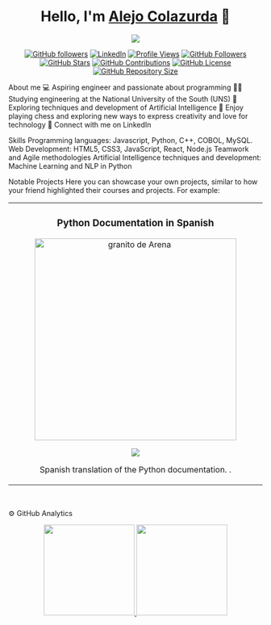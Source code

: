 <div align="center">
<h1 align="center">Hello, I'm <a href="(https://github.com/AlejoColazurda))">Alejo Colazurda</a> 👋</h1>


<img src="https://i.ibb.co/HzwpPPb/banner.png">
<p align="center">
  <a href="https://github.com/AlejoColazurda"><img src="https://img.shields.io/github/followers/AlejoColazurda?style=social" alt="GitHub followers"></a>
  <a href="https://www.linkedin.com/in/alejo-colazurda-8a4a521ab/"><img src="https://img.shields.io/badge/-LinkedIn-blue?style=social&logo=linkedin" alt="LinkedIn"></a>
  <a href="https://github.com/AlejoColazurda"><img src="https://komarev.com/ghpvc/?username=AlejoColazurda" alt="Profile Views"></a>
  <a href="https://github.com/AlejoColazurda"><img src="https://img.shields.io/github/followers/AlejoColazurda?label=Followers&style=social" alt="GitHub Followers"></a>
  <a href="https://github.com/AlejoColazurda"><img src="https://img.shields.io/github/stars/AlejoColazurda?style=social" alt="GitHub Stars"></a>
  <a href="https://github.com/AlejoColazurda"><img src="https://img.shields.io/github/last-commit/AlejoColazurda/AlejoColazurda?label=Contributions" alt="GitHub Contributions"></a>
  <a href="https://github.com/AlejoColazurda"><img src="https://img.shields.io/github/license/AlejoColazurda/AlejoColazurda" alt="GitHub License"></a>
  <a href="https://github.com/AlejoColazurda"><img src="https://img.shields.io/github/repo-size/AlejoColazurda/AlejoColazurda" alt="GitHub Repository Size"></a>
</p>
</div>
About me
💻 Aspiring engineer and passionate about programming
🧑‍🎓 Studying engineering at the National University of the South (UNS)
🧠 Exploring techniques and development of Artificial Intelligence
🎲 Enjoy playing chess and exploring new ways to express creativity and love for technology
💬 Connect with me on LinkedIn
<br>


Skills
Programming languages: Javascript, Python, C++, COBOL, MySQL.
Web Development: HTML5, CSS3, JavaScript, React, Node.js
Teamwork and Agile methodologies
Artificial Intelligence techniques and development: Machine Learning and NLP in Python
<br>

Notable Projects
Here you can showcase your own projects, similar to how your friend highlighted their courses and projects. For example:

<table>
<tr>
<td width="50%">
<h3 align="center">Python Documentation in Spanish</h3>
<div align="center">
<a href="https://github.com/AlejoColazurda/python-docs-es" target="_blank"><img src="https://upload.wikimedia.org/wikipedia/commons/thumb/0/0a/Python.svg/2048px-Python.svg.png" width="400" alt="granito de Arena"></a>
<br>
<p>
<a href="https://github.com/python/python-docs-es" target="_blank">
<img src="https://avatars.githubusercontent.com/u/1525981?s=48&v=4">
</a>
</p>
<p>Spanish translation of the Python documentation.
.</p>

</div>
</table>
</div>
<br>

⚙️ GitHub Analytics

<p align="center">
<a href="https://github.com/AlejoColazurda">
<img height="180em" src="https://github-readme-stats-eight-theta.vercel.app/api?username=AlejoColazurda&show_icons=true&theme=algolia&include_all_commits=true&count_private=true"/>
<img height="180em" src="https://github-readme-stats-eight-theta.vercel.app/api/top-langs/?username=AlejoColazurda&layout=compact&langs_count=8&theme=algolia"/>
</a>
</p>
